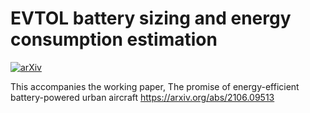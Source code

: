 # EVTOL battery sizing and energy consumption estimation

[![arXiv](https://img.shields.io/badge/arXiv-2106.09513-b31b1b.svg)](https://arxiv.org/abs/2106.09513)

This accompanies the working paper, The promise of energy-efficient battery-powered urban aircraft https://arxiv.org/abs/2106.09513
